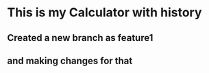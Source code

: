 # This is my Calculator with history

## Created a new branch as feature1
## and making changes for that